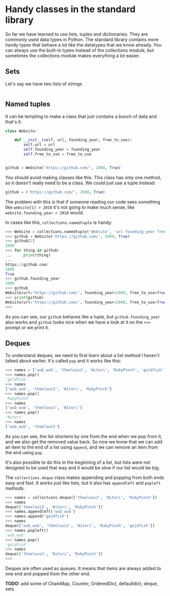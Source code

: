 # Handy classes in the standard library

So far we have learned to use lists, tuples and dictionaries. They are 
commonly used data types in Python. The standard library contains more 
handy types that behave a lot like the datatypes that we know already. 
You can always use the built-in types instead of the collections module, 
but sometimes the collections module makes everything a lot easier.

## Sets

Let's say we have two lists of strings

```python

```

## Named tuples

It can be tempting to make a class that just contains a bunch of data 
and that's it.

```python
class Website:

    def __init__(self, url, founding_year, free_to_use):
        self.url = url
        self.founding_year = founding_year
        self.free_to_use = free_to_use


github = Website('https://github.com/', 2008, True)
```

You should avoid making classes like this. This class has only one 
method, so it doesn't really need to be a class. We could just use a 
tuple instead:

```python
github = ('https://github.com/', 2008, True)
```

The problem with this is that if someone reading our code sees something 
like `website[1] > 2010` it's not going to make much sense, like 
`website.founding_year > 2010` would.

In cases like this, `collections.namedtuple` is handy:

```python
>>> Website = collections.namedtuple('Website', 'url founding_year free_to_use')
>>> github = Website('https://github.com/', 2008, True)
>>> github[1]
2008
>>> for thing in github:
...     print(thing)
... 
https://github.com/
2008
True
>>> github.founding_year
2008
>>> github
Website(url='https://github.com/', founding_year=2008, free_to_use=True)
>>> print(github)
Website(url='https://github.com/', founding_year=2008, free_to_use=True)
>>>
```

As you can see, our `github` behaves like a tuple, but 
`github.founding_year` also works and `github` looks nice when we have a 
look at it on the `>>>` prompt or we print it.

## Deques

To understand deques, we need to first learn about a list method I 
haven't talked about earlier. It's called `pop` and it works like this:

```python
>>> names = ['wub_wub', 'theelous3', 'Nitori', 'RubyPinch', 'go|dfish']
>>> names.pop()
'go|dfish'
>>> names
['wub_wub', 'theelous3', 'Nitori', 'RubyPinch']
>>> names.pop()
'RubyPinch'
>>> names
['wub_wub', 'theelous3', 'Nitori']
>>> names.pop()
'Nitori'
>>> names
['wub_wub', 'theelous3']
```

As you can see, the list shortens by one from the end when we pop from 
it, and we also get the removed value back. So now we know that we can 
add an item to the end of a list using `append`, and we can remove an 
item from the end using `pop`.

It's also possible to do this in the beginning of a list, but lists were 
not designed to be used that way and it would be slow if our list would 
be big.

The `collections.deque` class makes appending and popping from both ends 
easy and fast. It works just like lists, but it also has `appendleft` 
and `popleft` methods.

```python
>>> names = collections.deque(['theelous3', 'Nitori', 'RubyPinch'])
>>> names
deque(['theelous3', 'Nitori', 'RubyPinch'])
>>> names.appendleft('wub_wub')
>>> names.append('go|dfish')
>>> names
deque(['wub_wub', 'theelous3', 'Nitori', 'RubyPinch', 'go|dfish'])
>>> names.popleft()
'wub_wub'
>>> names.pop()
'go|dfish'
>>> names
deque(['theelous3', 'Nitori', 'RubyPinch'])
>>> 
```

Deques are often used as queues. It means that items are always added to 
one end and popped from the other end.


**TODO:** add some of ChainMap, Counter, OrderedDict, defaultdict, deque, sets
